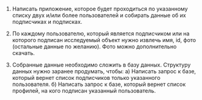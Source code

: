 1) Написать приложение, которое будет проходиться по указанному списку двух 
    и/или более пользователей и собирать данные об их подписчиках и подписках.

2) По каждому пользователю, который является подписчиком или на которого 
    подписан исследуемый объект нужно извлечь имя, id, фото (остальные 
    данные по желанию). Фото можно дополнительно скачать.
 
3) Собранные данные необходимо сложить в базу данных. Структуру данных нужно 
    заранее продумать, чтобы:
    а) Написать запрос к базе, который вернет список подписчиков только 
        указанного пользователя.
    б) Написать запрос к базе, который вернет список профилей, на кого 
        подписан указанный пользователь.
 